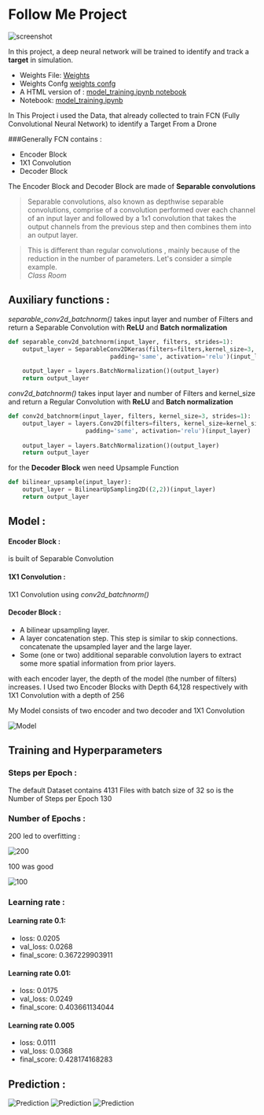 # Follow Me Project 

![screenshot](img/header.png)

In this project, a deep neural network will be trained to identify and track a **target** in simulation. 

* Weights File: [Weights](weights/model_weights) 
* Weights Confg [weights confg](weights/config_model_weights) 
* A HTML version of : [model_training.ipynb notebook](model_training.html)  
* Notebook: [model_training.ipynb](code/model_training.ipynb)   

In This Project i used the Data, that already collected to train FCN (Fully Convolutional Neural Network) to identify a Target From a Drone 

###Generally FCN contains :

* Encoder Block 
* 1X1 Convolution
* Decoder Block 

The Encoder Block and Decoder Block are made of **Separable convolutions**  

> Separable convolutions, also known as depthwise separable convolutions, comprise of a convolution performed over each channel of an input layer and followed by a 1x1 convolution that takes the output channels from the previous step and then combines them into an output layer.

>This is different than regular convolutions , mainly because of the reduction in the number of parameters. Let's consider a simple example.  
>*Class Room*

## Auxiliary functions :
*separable_conv2d_batchnorm()* takes input layer and number of Filters and return a Separable Convolution with **ReLU** and  **Batch normalization** 

```python
def separable_conv2d_batchnorm(input_layer, filters, strides=1):
    output_layer = SeparableConv2DKeras(filters=filters,kernel_size=3, strides=strides,
                             padding='same', activation='relu')(input_layer)
    
    output_layer = layers.BatchNormalization()(output_layer) 
    return output_layer
```
*conv2d_batchnorm()* takes input layer and number of Filters and kernel_size and return a Regular Convolution with **ReLU** and  **Batch normalization** 

```python
def conv2d_batchnorm(input_layer, filters, kernel_size=3, strides=1):
    output_layer = layers.Conv2D(filters=filters, kernel_size=kernel_size, strides=strides, 
                      padding='same', activation='relu')(input_layer)
    
    output_layer = layers.BatchNormalization()(output_layer) 
    return output_layer

```
for the **Decoder Block** wen need Upsample Function

```python
def bilinear_upsample(input_layer):
    output_layer = BilinearUpSampling2D((2,2))(input_layer)
    return output_layer
```

## Model :
#### Encoder Block :
is built of Separable Convolution 
#### 1X1 Convolution :
1X1 Convolution using *conv2d_batchnorm()*
#### Decoder Block :
* A bilinear upsampling layer.
* A layer concatenation step. This step is similar to skip connections.  concatenate the upsampled layer and the large layer.
* Some (one or two) additional separable convolution layers to extract some more spatial information from prior layers.

with each encoder layer, the depth of the model (the number of filters) increases.
I Used two Encoder Blocks with Depth 64,128 respectively with 1X1 Convolution with a depth of 256 

My Model consists of two encoder and two decoder and 1X1 Convolution

![Model](img/Model.png)


## Training and Hyperparameters

### Steps per Epoch :
The default Dataset contains 4131 Files with batch size of 32 so is the Number of Steps per Epoch 130

### Number of Epochs :
200 led to overfitting :

![200](img/200.png)

100 was good 

![100](img/100.png)

### Learning rate :
#### Learning rate 0.1:
* loss: 0.0205
* val_loss: 0.0268
* final_score: 0.367229903911

#### Learning rate 0.01:
* loss: 0.0175
* val_loss: 0.0249
* final_score: 0.403661134044

#### Learning rate 0.005
* loss: 0.0111
* val_loss: 0.0368
* final_score: 0.428174168283


## Prediction :
![Prediction](img/P1.png)
![Prediction](img/P2.png)
![Prediction](img/P3.png)
